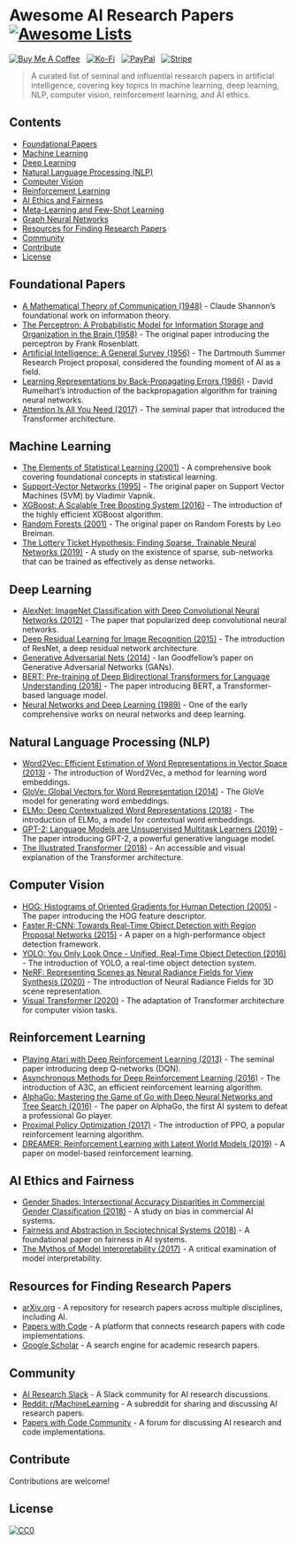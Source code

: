 # Awesome AI Research Papers [![Awesome Lists](https://srv-cdn.himpfen.io/badges/awesome-lists/awesomelists-flat.svg)](https://github.com/awesomelistsio/awesome)

[![Buy Me A Coffee](https://srv-cdn.himpfen.io/badges/buymeacoffee/buymeacoffee-flat.svg)](https://tinyurl.com/2h9aktmd) &nbsp; [![Ko-Fi](https://srv-cdn.himpfen.io/badges/kofi/kofi-flat.svg)](https://tinyurl.com/d4xnrptz) &nbsp; [![PayPal](https://srv-cdn.himpfen.io/badges/paypal/paypal-flat.svg)](https://tinyurl.com/mr22naua) &nbsp; [![Stripe](https://srv-cdn.himpfen.io/badges/stripe/stripe-flat.svg)](https://tinyurl.com/e8ymxdw3)

> A curated list of seminal and influential research papers in artificial intelligence, covering key topics in machine learning, deep learning, NLP, computer vision, reinforcement learning, and AI ethics.

## Contents

- [Foundational Papers](#foundational-papers)
- [Machine Learning](#machine-learning)
- [Deep Learning](#deep-learning)
- [Natural Language Processing (NLP)](#natural-language-processing-nlp)
- [Computer Vision](#computer-vision)
- [Reinforcement Learning](#reinforcement-learning)
- [AI Ethics and Fairness](#ai-ethics-and-fairness)
- [Meta-Learning and Few-Shot Learning](#meta-learning-and-few-shot-learning)
- [Graph Neural Networks](#graph-neural-networks)
- [Resources for Finding Research Papers](#resources-for-finding-research-papers)
- [Community](#community)
- [Contribute](#contribute)
- [License](#license)

## Foundational Papers

- [A Mathematical Theory of Communication (1948)](https://ieeexplore.ieee.org/document/6773024) - Claude Shannon’s foundational work on information theory.
- [The Perceptron: A Probabilistic Model for Information Storage and Organization in the Brain (1958)](https://psycnet.apa.org/doi/10.1037/h0042519) - The original paper introducing the perceptron by Frank Rosenblatt.
- [Artificial Intelligence: A General Survey (1956)](http://jmc.stanford.edu/articles/dartmouth/dartmouth.pdf) - The Dartmouth Summer Research Project proposal, considered the founding moment of AI as a field.
- [Learning Representations by Back-Propagating Errors (1986)](https://www.nature.com/articles/323533a0) - David Rumelhart’s introduction of the backpropagation algorithm for training neural networks.
- [Attention Is All You Need (2017)](https://arxiv.org/abs/1706.03762) - The seminal paper that introduced the Transformer architecture.

## Machine Learning

- [The Elements of Statistical Learning (2001)](https://hastie.su.domains/ElemStatLearn/) - A comprehensive book covering foundational concepts in statistical learning.
- [Support-Vector Networks (1995)](https://link.springer.com/article/10.1007/BF00994018) - The original paper on Support Vector Machines (SVM) by Vladimir Vapnik.
- [XGBoost: A Scalable Tree Boosting System (2016)](https://arxiv.org/abs/1603.02754) - The introduction of the highly efficient XGBoost algorithm.
- [Random Forests (2001)](https://link.springer.com/article/10.1023/A:1010933404324) - The original paper on Random Forests by Leo Breiman.
- [The Lottery Ticket Hypothesis: Finding Sparse, Trainable Neural Networks (2019)](https://arxiv.org/abs/1803.03635) - A study on the existence of sparse, sub-networks that can be trained as effectively as dense networks.

## Deep Learning

- [AlexNet: ImageNet Classification with Deep Convolutional Neural Networks (2012)](https://dl.acm.org/doi/10.1145/3065386) - The paper that popularized deep convolutional neural networks.
- [Deep Residual Learning for Image Recognition (2015)](https://arxiv.org/abs/1512.03385) - The introduction of ResNet, a deep residual network architecture.
- [Generative Adversarial Nets (2014)](https://arxiv.org/abs/1406.2661) - Ian Goodfellow’s paper on Generative Adversarial Networks (GANs).
- [BERT: Pre-training of Deep Bidirectional Transformers for Language Understanding (2018)](https://arxiv.org/abs/1810.04805) - The paper introducing BERT, a Transformer-based language model.
- [Neural Networks and Deep Learning (1989)](https://www.nature.com/articles/323533a0) - One of the early comprehensive works on neural networks and deep learning.

## Natural Language Processing (NLP)

- [Word2Vec: Efficient Estimation of Word Representations in Vector Space (2013)](https://arxiv.org/abs/1301.3781) - The introduction of Word2Vec, a method for learning word embeddings.
- [GloVe: Global Vectors for Word Representation (2014)](https://nlp.stanford.edu/pubs/glove.pdf) - The GloVe model for generating word embeddings.
- [ELMo: Deep Contextualized Word Representations (2018)](https://arxiv.org/abs/1802.05365) - The introduction of ELMo, a model for contextual word embeddings.
- [GPT-2: Language Models are Unsupervised Multitask Learners (2019)](https://cdn.openai.com/better-language-models/language_models_are_unsupervised_multitask_learners.pdf) - The paper introducing GPT-2, a powerful generative language model.
- [The Illustrated Transformer (2018)](https://jalammar.github.io/illustrated-transformer/) - An accessible and visual explanation of the Transformer architecture.

## Computer Vision

- [HOG: Histograms of Oriented Gradients for Human Detection (2005)](https://ieeexplore.ieee.org/document/1467360) - The paper introducing the HOG feature descriptor.
- [Faster R-CNN: Towards Real-Time Object Detection with Region Proposal Networks (2015)](https://arxiv.org/abs/1506.01497) - A paper on a high-performance object detection framework.
- [YOLO: You Only Look Once - Unified, Real-Time Object Detection (2016)](https://arxiv.org/abs/1506.02640) - The introduction of YOLO, a real-time object detection system.
- [NeRF: Representing Scenes as Neural Radiance Fields for View Synthesis (2020)](https://arxiv.org/abs/2003.08934) - The introduction of Neural Radiance Fields for 3D scene representation.
- [Visual Transformer (2020)](https://arxiv.org/abs/2010.11929) - The adaptation of Transformer architecture for computer vision tasks.

## Reinforcement Learning

- [Playing Atari with Deep Reinforcement Learning (2013)](https://arxiv.org/abs/1312.5602) - The seminal paper introducing deep Q-networks (DQN).
- [Asynchronous Methods for Deep Reinforcement Learning (2016)](https://arxiv.org/abs/1602.01783) - The introduction of A3C, an efficient reinforcement learning algorithm.
- [AlphaGo: Mastering the Game of Go with Deep Neural Networks and Tree Search (2016)](https://www.nature.com/articles/nature16961) - The paper on AlphaGo, the first AI system to defeat a professional Go player.
- [Proximal Policy Optimization (2017)](https://arxiv.org/abs/1707.06347) - The introduction of PPO, a popular reinforcement learning algorithm.
- [DREAMER: Reinforcement Learning with Latent World Models (2019)](https://arxiv.org/abs/1912.01603) - A paper on model-based reinforcement learning.

## AI Ethics and Fairness

- [Gender Shades: Intersectional Accuracy Disparities in Commercial Gender Classification (2018)](https://proceedings.mlr.press/v81/buolamwini18a.html) - A study on bias in commercial AI systems.
- [Fairness and Abstraction in Sociotechnical Systems (2018)](https://dl.acm.org/doi/10.1145/3287560.3287598) - A foundational paper on fairness in AI systems.
- [The Mythos of Model Interpretability (2017)](https://dl.acm.org/doi/10.1145/3236386.3241340) - A critical examination of model interpretability.

## Resources for Finding Research Papers

- [arXiv.org](https://arxiv.org/) - A repository for research papers across multiple disciplines, including AI.
- [Papers with Code](https://paperswithcode.com/) - A platform that connects research papers with code implementations.
- [Google Scholar](https://scholar.google.com/) - A search engine for academic research papers.

## Community

- [AI Research Slack](https://ai-research.slack.com/) - A Slack community for AI research discussions.
- [Reddit: r/MachineLearning](https://www.reddit.com/r/MachineLearning/) - A subreddit for sharing and discussing AI research papers.
- [Papers with Code Community](https://discuss.paperswithcode.com/) - A forum for discussing AI research and code implementations.

## Contribute

Contributions are welcome!

## License

[![CC0](https://mirrors.creativecommons.org/presskit/buttons/88x31/svg/by-sa.svg)](http://creativecommons.org/licenses/by-sa/4.0/)
